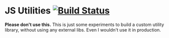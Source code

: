 JS Utilities [![Build Status](https://travis-ci.org/wadmiraal/jsutils.svg?branch=master)](https://travis-ci.org/wadmiraal/jsutils)
============

**Please don't use this.** This is just some experiments to build a custom utility library, without using any external libs. Even I wouldn't use it in production.
